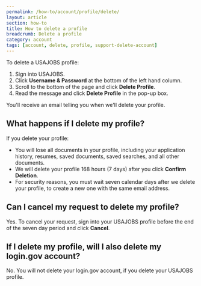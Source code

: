```yaml
---
permalink: /how-to/account/profile/delete/
layout: article
section: how-to
title: How to delete a profile
breadcrumb: Delete a profile
category: account
tags: [account, delete, profile, support-delete-account]
---
```


To delete a USAJOBS profile:

1.	Sign into USAJOBS.
2.	Click **Username & Password** at the bottom of the left hand column.
3.	Scroll to the bottom of the page and click **Delete Profile**.
4.	Read the message and click **Delete Profile** in the pop-up box.

You'll receive an email telling you when we'll delete your profile.

## What happens if I delete my profile?

If you delete your profile:
* You will lose all documents in your profile, including your application history, resumes, saved documents, saved searches, and all other documents.
* We will delete your profile 168 hours (7 days) after you click **Confirm Deletion**.
* For security reasons, you must wait seven calendar days after we delete your profile, to create a new one with the same email address.

## Can I cancel my request to delete my profile?
Yes. To cancel your request, sign into your USAJOBS profile before the end of the seven day period and click **Cancel**.

## If I delete my profile, will I also delete my login.gov account?
No.  You will not delete your login.gov account, if you delete your USAJOBS profile.
